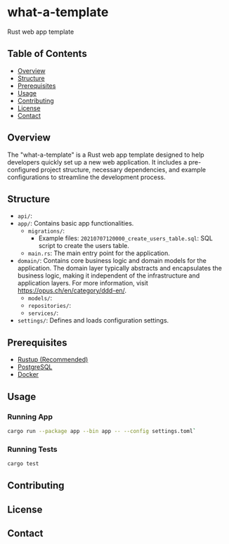 # what-a-template

Rust web app template

## Table of Contents

- [Overview](#overview)
- [Structure](#structure)
- [Prerequisites](#prerequisites)
- [Usage](#usage)
- [Contributing](#contributing)
- [License](#license)
- [Contact](#contact)

## Overview

The "what-a-template"  is a Rust web app template designed to help developers quickly set up a new web application. It
includes a pre-configured project structure, necessary dependencies, and example configurations to streamline the
development process.

## Structure

- `api/`:
- `app/`: Contains basic app functionalities.
    - `migrations/`:
        - Example files: `20210707120000_create_users_table.sql`: SQL script to create the users table.
    - `main.rs`: The main entry point for the application.
- `domain/`: Contains core business logic and domain models for the application. The domain layer typically abstracts
  and encapsulates the business logic, making it independent of the infrastructure and application layers. For more
  information, visit https://opus.ch/en/category/ddd-en/.
    - `models/`:
    - `repositories/`:
    - `services/`:
- `settings/`: Defines and loads configuration settings.

## Prerequisites

- [Rustup (Recommended)](https://www.rust-lang.org/tools/install)
- [PostgreSQL](https://www.postgresql.org/download/)
- [Docker](https://www.docker.com/)

## Usage

### Running App

```bash
cargo run --package app --bin app -- --config settings.toml`
```

### Running Tests

```bash
cargo test
```

## Contributing

## License

## Contact
